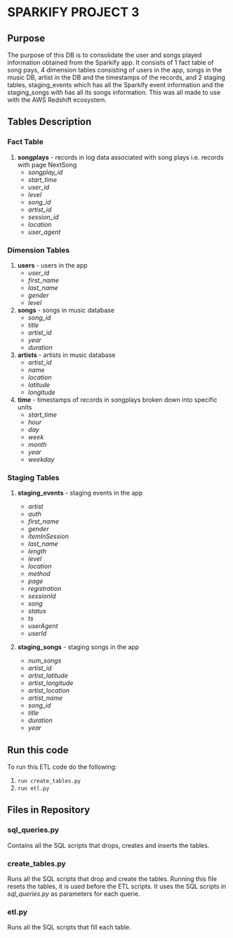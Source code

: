 

# SPARKIFY PROJECT 3


## Purpose

The purpose of this DB is to consolidate the user and songs played information obtained from the Sparkify app. It consists of 1 fact table of song pays, 4 dimension tables consisting of users in the app, songs in the music DB, artist in the DB and the timestamps of the records, and 2 staging tables, staging_events which has all the Sparkify event information and the staging_songs with has all its songs information. This was all made to use with the AWS Redshift ecosystem.


## Tables Description

### Fact Table

1. **songplays** - records in log data associated with song plays i.e. records with page NextSong
    * *songplay_id*
    * *start_time*
    * *user_id*
    * *level*
    * *song_id*
    * *artist_id*
    * *session_id*
    * *location*
    * *user_agent*

    
### Dimension Tables

1. **users** - users in the app
    * *user_id*
    * *first_name*
    * *last_name*
    * *gender*
    * *level*
1. **songs** - songs in music database
    * *song_id*
    * *title*
    * *artist_id*
    * *year*
    * *duration*
1. **artists** - artists in music database
    * *artist_id*
    * *name*
    * *location*
    * *latitude*
    * *longitude*
1. **time** - timestamps of records in songplays broken down into specific units
    * *start_time*
    * *hour*
    * *day*
    * *week*
    * *month*
    * *year*
    * *weekday*

### Staging Tables

1. **staging_events** - staging events in the app
    * *artist*
    * *auth*
    * *first_name*
    * *gender*
    * *itemInSession*
    * *last_name*
    * *length*
    * *level*
    * *location*
    * *method*
    * *page*
    * *registration*
    * *sessionId*
    * *song*
    * *status*
    * *ts*
    * *userAgent*
    * *userId*

1. **staging_songs** - staging songs in the app
    * *num_songs*
    * *artist_id*
    * *artist_latitude*
    * *artist_longitude*
    * *artist_location*
    * *artist_name*
    * *song_id*
    * *title*
    * *duration*
    * *year*

## Run this code

To run this ETL code do the following:

1. `run create_tables.py`
2. `run etl.py`


## Files in Repository


### sql_queries.py

Contains all the SQL scripts that drops, creates and inserts the tables.


### create_tables.py

Runs all the SQL scripts that drop and create the tables. Running this file resets the tables, it is used before the ETL scripts. It uses the SQL scripts in *sql_queries.py* as parameters for each querie.

### etl.py

Runs all the SQL scripts that fill each table.

